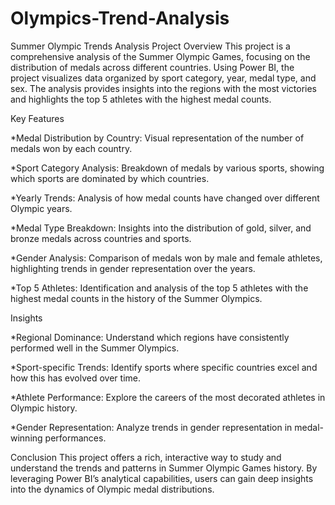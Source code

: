 # Olympics-Trend-Analysis
Summer Olympic Trends Analysis
Project Overview
This project is a comprehensive analysis of the Summer Olympic Games, focusing on the distribution of medals across different countries. Using Power BI, the project visualizes data organized by sport category, year, medal type, and sex. The analysis provides insights into the regions with the most victories and highlights the top 5 athletes with the highest medal counts.

Key Features

*Medal Distribution by Country: Visual representation of the number of medals won by each country.

*Sport Category Analysis: Breakdown of medals by various sports, showing which sports are dominated by which countries.

*Yearly Trends: Analysis of how medal counts have changed over different Olympic years.

*Medal Type Breakdown: Insights into the distribution of gold, silver, and bronze medals across countries and sports.

*Gender Analysis: Comparison of medals won by male and female athletes, highlighting trends in gender representation over the years.

*Top 5 Athletes: Identification and analysis of the top 5 athletes with the highest medal counts in the history of the Summer Olympics.

Insights

*Regional Dominance: Understand which regions have consistently performed well in the Summer Olympics.

*Sport-specific Trends: Identify sports where specific countries excel and how this has evolved over time.

*Athlete Performance: Explore the careers of the most decorated athletes in Olympic history.

*Gender Representation: Analyze trends in gender representation in medal-winning performances.

Conclusion
This project offers a rich, interactive way to study and understand the trends and patterns in Summer Olympic Games history. By leveraging Power BI’s analytical capabilities, users can gain deep insights into the dynamics of Olympic medal distributions.

